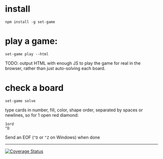 # install
`npm install -g set-game`

# play a game:
`set-game play --html`

TODO: output HTML with enough JS to play the game for real in the browser,
rather than just auto-solving each board.

# check a board
`set-game solve`

type cards in number, fill, color, shape order, separated by spaces or newlines,
so for 1 open red diamond:
```
1ord
^D
```

Send an EOF (`^D` or `^Z` on Windows) when done

---
[![Coverage Status](https://coveralls.io/repos/github/hildjj/set-game/badge.svg?branch=master)](https://coveralls.io/github/hildjj/set-game?branch=master)
